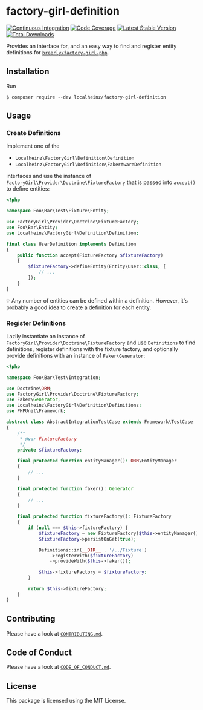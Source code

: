 # factory-girl-definition

[![Continuous Integration](https://github.com/localheinz/factory-girl-definition/workflows/Continuous%20Integration/badge.svg)](https://github.com/localheinz/factory-girl-definition/actions)
[![Code Coverage](https://codecov.io/gh/localheinz/factory-girl-definition/branch/master/graph/badge.svg)](https://codecov.io/gh/localheinz/factory-girl-definition)
[![Latest Stable Version](https://poser.pugx.org/localheinz/factory-girl-definition/v/stable)](https://packagist.org/packages/localheinz/factory-girl-definition)
[![Total Downloads](https://poser.pugx.org/localheinz/factory-girl-definition/downloads)](https://packagist.org/packages/localheinz/factory-girl-definition)

Provides an interface for, and an easy way to find and register entity definitions for [`breerly/factory-girl-php`](https://github.com/breerly/factory-girl-php).

## Installation

Run

```
$ composer require --dev localheinz/factory-girl-definition
```

## Usage

### Create Definitions

Implement one of the

* `Localheinz\FactoryGirl\Definition\Definition`
* `Localheinz\FactoryGirl\Definition\FakerAwareDefinition`

interfaces and use the instance of `FactoryGirl\Provider\Doctrine\FixtureFactory`
that is passed into `accept()` to define entities:

```php
<?php

namespace Foo\Bar\Test\Fixture\Entity;

use FactoryGirl\Provider\Doctrine\FixtureFactory;
use Foo\Bar\Entity;
use Localheinz\FactoryGirl\Definition\Definition;

final class UserDefinition implements Definition
{
    public function accept(FixtureFactory $fixtureFactory)
    {
        $fixtureFactory->defineEntity(Entity\User::class, [
            // ...
        ]);
    }
}
```

:bulb: Any number of entities can be defined within a definition.
However, it's probably a good idea to create a definition for each entity.

### Register Definitions

Lazily instantiate an instance of `FactoryGirl\Provider\Doctrine\FixtureFactory`
and use `Definitions` to find definitions, register definitions with the
fixture factory, and optionally provide definitions with an instance of
`Faker\Generator`:

```php
<?php

namespace Foo\Bar\Test\Integration;

use Doctrine\ORM;
use FactoryGirl\Provider\Doctrine\FixtureFactory;
use Faker\Generator;
use Localheinz\FactoryGirl\Definition\Definitions;
use PHPUnit\Framework;

abstract class AbstractIntegrationTestCase extends Framework\TestCase
{
    /**
     * @var FixtureFactory
     */
    private $fixtureFactory;

    final protected function entityManager(): ORM\EntityManager
    {
        // ...
    }

    final protected function faker(): Generator
    {
        // ...
    }

    final protected function fixtureFactory(): FixtureFactory
    {
        if (null === $this->fixtureFactory) {
            $fixtureFactory = new FixtureFactory($this->entityManager());
            $fixtureFactory->persistOnGet(true);

            Definitions::in(__DIR__ . '/../Fixture')
                ->registerWith($fixtureFactory)
                ->provideWith($this->faker());

            $this->fixtureFactory = $fixtureFactory;
        }

        return $this->fixtureFactory;
    }
}
```

## Contributing

Please have a look at [`CONTRIBUTING.md`](.github/CONTRIBUTING.md).

## Code of Conduct

Please have a look at [`CODE_OF_CONDUCT.md`](.github/CODE_OF_CONDUCT.md).

## License

This package is licensed using the MIT License.
